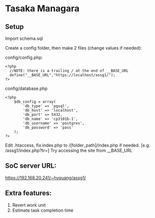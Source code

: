 Tasaka Managara
===================
## Setup

Import schema.sql

Create a config folder, then make 2 files (change values if needed):

config/config.php:

```
<?php
  //NOTE: there is a trailing / at the end of __BASE_URL
  define("__BASE_URL","https://localhost/assg1/");
?>
```

config/database.php

```
<?php
	$db_config = array(
		'db_type' => 'pgsql',
		'db_host' => 'localhost',
		'db_port' => 5432,
		'db_name' => 'cp3101b-1',
		'db_username' => 'postgres',
		'db_password' => 'pass'
	);
?>
```
Edit .htaccess, fix index.php to /[folder_path]/index.php if needed. [e.g. /assg1/index.php?tr=]
Try accessing the site from __BASE_URL
## SoC server URL: 
https://192.168.20.241/~hvquang/assg1/

## Extra features: 
1. Revert work unit
2. Estimate task completion time

